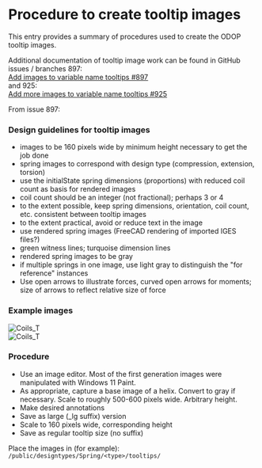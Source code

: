 # Procedure to create tooltip images

This entry provides a summary of procedures used to create the ODOP tooltip images.  

Additional documentation of tooltip image work can be found in GitHub issues / branches 897:  
  [Add images to variable name tooltips #897](https://github.com/thegrumpys/odop/issues/897)  
 and 925:  
  [Add more images to variable name tooltips #925](https://github.com/thegrumpys/odop/issues/925)  

From issue 897:
### Design guidelines for tooltip images
* images to be 160 pixels wide by minimum height necessary to get the job done
* spring images to correspond with design type (compression, extension, torsion)
* use the initialState spring dimensions (proportions) with reduced coil count as basis for rendered images
* coil count should be an integer (not fractional); perhaps 3 or 4
* to the extent possible, keep spring dimensions, orientation, coil count, etc. consistent between tooltip images
* to the extent practical, avoid or reduce text in the image
* use rendered spring images (FreeCAD rendering of imported IGES files?)
* green witness lines; turquoise dimension lines
* rendered spring images to be gray
* if multiple springs in one image, use light gray to distinguish the "for reference" instances
* Use open arrows to illustrate forces, curved open arrows for moments; size of arrows to reflect relative size of force

### Example images
![Coils_T](/designtypes/Spring/Compression/tooltips/Coils_T_lg.png "Coils_T")  
![Coils_T](/designtypes/Spring/Extension/tooltips/End_Extension_lg.png "Coils_T")  

### Procedure

* Use an image editor.  Most of the first generation images were manipulated with Windows 11 Paint.
* As appropriate, capture a base image of a helix.  Convert to gray if necessary. Scale to roughly 500-600 pixels wide. Arbitrary height. 
* Make desired annotations 
* Save as large (_lg suffix) version 
* Scale to 160 pixels wide, corresponding height 
* Save as regular tooltip size (no suffix) 

Place the images in (for example): `/public/designtypes/Spring/<type>/tooltips/`  

